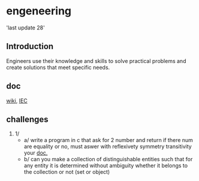 # engeneering
'last update 28'
## Introduction
Engineers use their knowledge and skills to solve practical problems and create solutions that meet specific needs.
## doc
<a href="https://en.m.wikipedia.org/wiki/Engineering">wiki</a>, <a href="https://www.electropedia.org">IEC</a>
## challenges 
1. 1/
   - a/ write a program in c that ask for 2 number and return if there num are equality or no, must aswer with reflexivety symmetry transitivity your <a href="https://www.electropedia.org/iev/iev.nsf/display?openform&ievref=102-01-01">doc.</a>
   - b/ can you make a collection of distinguishable entities such that for any entity it is determined without ambiguity whether it belongs to the collection or not (set or object)
